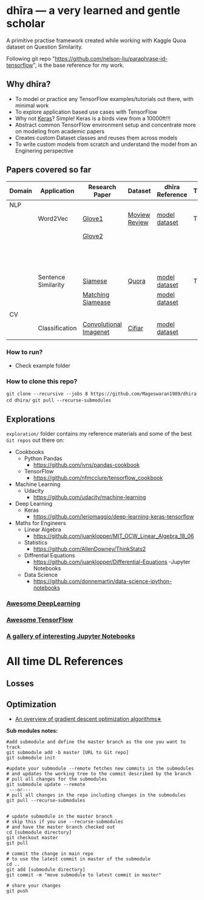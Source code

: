 # dhīra — a very learned and gentle scholar

A primitive practise framework created while working with Kaggle Quoa dataset on Question Similarity.

Following git repo "https://github.com/nelson-liu/paraphrase-id-tensorflow", is the base reference for my work.


## Why dhīra?
- To model or practice any TensorFlow examples/tutorials out there, with minimal work
- To explore application based use cases with TensorFlow
- Why not [Keras](https://github.com/fchollet/keras/)? Simple! Keras is a birds view from a 10000ft!!!
- Abstract common TensorFlow environment setup and concentrate more on modeling from academic papers
- Creates custom Dataset classes and reuses them across models
- To write custom models from scratch and understand the model from an Enginering perspective

## Papers covered so far

| Domain  | Application         | Research Paper                                                                                                                                                 | Dataset                                                                   | dhīra Reference                                                                                | TF/Keras | References                                                                              |
|---------|---------------------|----------------------------------------------------------------------------------------------------------------------------------------------------------------|---------------------------------------------------------------------------|------------------------------------------------------------------------------------------------|----------|-----------------------------------------------------------------------------------------|
| NLP     |                     |                                                                                                                                                                |                                                                           |                                                                                                |          |                                                                                         |
|         | Word2Vec            | [Glove1](https://arxiv.org/abs/1408.5882)                                                                                                                      | [Moview Review](http://www.cs.cornell.edu/people/pabo/movie-review-data/) | [model](dhira/tf/models/word2vec/glove.py)  [dataset](dhira/tf/data/dataset/movie_review.py)   | TF       | http://cs231n.github.io/convolutional-networks/                                         |
|         |                     | [Glove2](https://arxiv.org/abs/1510.03820)                                                                                                                     |                                                                           |                                                                                                |          | http://www.wildml.com/2015/11/understanding-convolutional-neural-networks-for-nlp       |
|         |                     |                                                                                                                                                                |                                                                           |                                                                                                |          | http://www.wildml.com/2015/12/implementing-a-cnn-for-text-classification-in-tensorflow/ |
|         |                     |                                                                                                                                                                |                                                                           |                                                                                                |          | Git: https://github.com/yoonkim/CNN_sentence                                            |
|         | Sentence Similarity | [Siamese](https://www.aaai.org/ocs/index.php/AAAI/AAAI16/paper/download/12195/12023)                                                                           | [Quora](https://www.kaggle.com/quora/question-pairs-dataset)              | [model](dhira/tf/models/siamese/siamese_bilstm.py)  [dataset](dhira/tf/data/dataset/quora.py)  | TF       |                                                                                         |
|         |                     | [Matching Siamease](https://www.semanticscholar.org/paper/Learning-Natural-Language-Inference-using-Bidirect-Liu-Sun/f93a0a3e8a3e6001b4482430254595cf737697fa) |                                                                           | [model](dhira/tf/models/siamese/matching_bilstm.py)  [dataset](dhira/tf/data/dataset/quora.py) |          |                                                                                         |
|         |                     |                                                                                                                                                                |                                                                           |                                                                                                |          |                                                                                         |
| CV      |                     |                                                                                                                                                                |                                                                           |                                                                                                |          |                                                                                         |
|         | Classification      | [Convolutional Imagenet](https://papers.nips.cc/paper/4824-imagenet-classification-with-deep-convolutional-neural-networks.pdf)                                | [Cifiar](https://www.cs.toronto.edu/~kriz/cifar.html)                     | [model](dhira/tf/models/conv/cifiar_convnet.py)  [dataset](dhira/tf/data/dataset/cifiar10.py)  |          |                                                                                         |
|         |                     |                                                                                                                                                                |                                                                           |                                                                                                |          |                                                                                         |  
### How to run?
- Check example folder


### How to clone this repo?
`git clone --recursive --jobs 8 https://github.com/Mageswaran1989/dhira`
`cd dhira/`
`git pull --recurse-submodules`

## Explorations

`exploration/` folder contains my reference materials and some of the best `Git repos` out there on:
- Cookbooks
    - Python Pandas
        - https://github.com/jvns/pandas-cookbook
    - TensorFlow
        - https://github.com/nfmcclure/tensorflow_cookbook
- Machine Learning
    - Udacity
        - https://github.com/udacity/machine-learning
- Deep Learning
    - Keras
        - https://github.com/leriomaggio/deep-learning-keras-tensorflow
- Maths for Engineers 
    - Linear Algebra
        - https://github.com/juanklopper/MIT_OCW_Linear_Algebra_18_06
    - Statistics
        - https://github.com/AllenDowney/ThinkStats2
    - Diffrential Equations
        - https://github.com/juanklopper/Differential-Equations
-Jupyter Notebooks
    - Data Science 
        - https://github.com/donnemartin/data-science-ipython-notebooks

### [Awesome DeepLearning](https://github.com/ChristosChristofidis/awesome-deep-learning)
### [Awesome TensorFlow](https://github.com/jtoy/awesome-tensorflow)
### [A gallery of interesting Jupyter Notebooks](https://github.com/jupyter/jupyter/wiki/A-gallery-of-interesting-Jupyter-Notebooks)  


# All time DL References
## Losses
## Optimization
- [An overview of gradient descent optimization
algorithms∗](https://arxiv.org/pdf/1609.04747v1.pdf)



**Sub modules notes:**

```commandline
#add submodule and define the master branch as the one you want to track  
git submodule add -b master [URL to Git repo]     
git submodule init

#update your submodule --remote fetches new commits in the submodules 
# and updates the working tree to the commit described by the branch  
# pull all changes for the submodules
git submodule update --remote
 ---or---
# pull all changes in the repo including changes in the submodules
git pull --recurse-submodules


# update submodule in the master branch
# skip this if you use --recurse-submodules
# and have the master branch checked out
cd [submodule directory]
git checkout master
git pull

# commit the change in main repo
# to use the latest commit in master of the submodule
cd ..
git add [submodule directory]
git commit -m "move submodule to latest commit in master"

# share your changes
git push
``` 